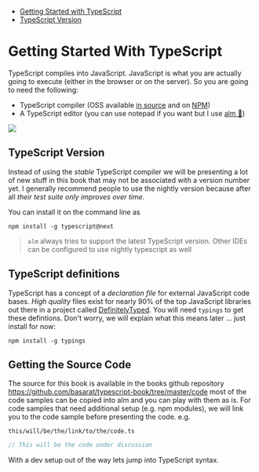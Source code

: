 * [Getting Started with TypeScript](#getting-started-with-typescript)
* [TypeScript Version](#typescript-version)

# Getting Started With TypeScript

TypeScript compiles into JavaScript. JavaScript is what you are actually going to execute (either in the browser or on the server). So you are going to need the following:

* TypeScript compiler (OSS available [in source](https://github.com/Microsoft/TypeScript/) and on [NPM](https://www.npmjs.com/package/typescript))
* A TypeScript editor (you can use notepad if you want but I use [alm 🌹](http://alm.tools))


![](https://raw.githubusercontent.com/alm-tools/alm-tools.github.io/master/screens/main.png)


## TypeScript Version

Instead of using the *stable* TypeScript compiler we will be presenting a lot of new stuff in this book that may not be associated with a version number yet. I generally recommend people to use the nightly version because after all *their test suite only improves over time*.

You can install it on the command line as

```
npm install -g typescript@next
```

> `alm` always tries to support the latest TypeScript version. Other IDEs can be configured to use nightly typescript as well

## TypeScript definitions
TypeScript has a concept of a *declaration file* for external JavaScript code bases. *High quality* files exist for nearly 90% of the top JavaScript libraries out there in a project called [DefinitelyTyped](http://definitelytyped.org/). You will need `typings` to get these defintions. Don't worry, we will explain what this means later ... just install for now:

```
npm install -g typings
```

## Getting the Source Code
The source for this book is available in the books github repository https://github.com/basarat/typescript-book/tree/master/code most of the code samples can be copied into alm and you can play with them as is. For code samples that need additional setup (e.g. npm modules), we will link you to the code sample before presenting the code. e.g.

`this/will/be/the/link/to/the/code.ts`
```ts
// This will be the code under discussion
```

With a dev setup out of the way lets jump into TypeScript syntax.
